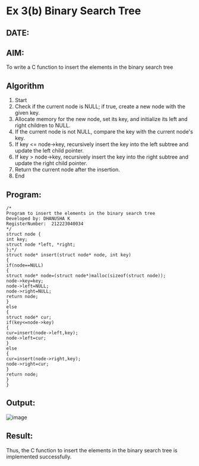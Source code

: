 # Ex 3(b) Binary Search Tree
## DATE:
## AIM:
To write a C function to insert the elements in the binary search tree

## Algorithm
1. Start 
2. Check if the current node is NULL; if true, create a new node with the given key. 
3. Allocate memory for the new node, set its key, and initialize its left and right children to 
NULL. 
4. If the current node is not NULL, compare the key with the current node's key. 
5. If key <= node->key, recursively insert the key into the left subtree and update the left child 
pointer. 
6. If key > node->key, recursively insert the key into the right subtree and update the right 
child pointer. 
7. Return the current node after the insertion. 
8. End   

## Program:
```
/*
Program to insert the elements in the binary search tree
Developed by: DHANUSHA K
RegisterNumber:  212223040034
*/
struct node { 
int key; 
struct node *left, *right; 
};*/ 
struct node* insert(struct node* node, int key) 
{ 
if(node==NULL) 
{ 
struct node* node=(struct node*)malloc(sizeof(struct node)); 
node->key=key; 
node->left=NULL; 
node->right=NULL; 
return node; 
} 
else 
{ 
struct node* cur; 
if(key<=node->key) 
{ 
cur=insert(node->left,key); 
node->left=cur; 
}   
else 
{ 
cur=insert(node->right,key); 
node->right=cur; 
} 
return node; 
} 
}
```

## Output:

![image](https://github.com/user-attachments/assets/a47c1322-1017-463c-9ce3-f5c315a1078d)

## Result:
Thus, the C function to insert the elements in the binary search tree is implemented successfully.
